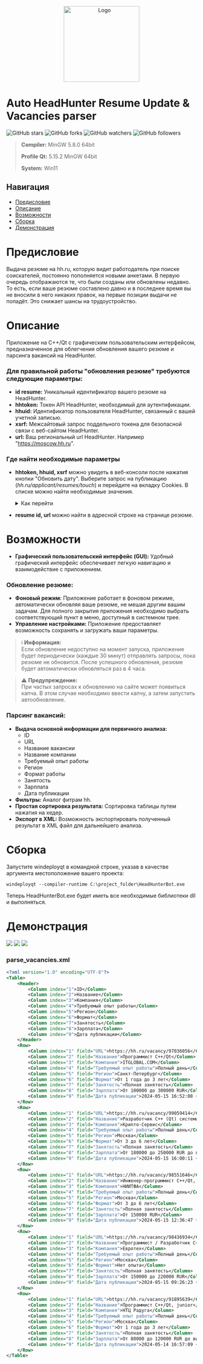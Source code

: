 
<p align="center">
  <a href="https://github.com/imitatehappiness/QtHeadHunterBot">
    <img src="https://cdn-icons-png.flaticon.com/512/5494/5494942.png" alt="Logo" width="200" height="200">  
  </a>

# Auto HeadHunter Resume Update & Vacancies parser


![GitHub stars](https://img.shields.io/github/stars/imitatehappiness/QtHeadHunterBot?style=social)
![GitHub forks](https://img.shields.io/github/forks/imitatehappiness/QtHeadHunterBot?style=social)
![GitHub watchers](https://img.shields.io/github/watchers/imitatehappiness/QtHeadHunterBot?style=social)
![GitHub followers](https://img.shields.io/github/followers/imitatehappiness?style=social)

>**Compiler:**  MinGW 5.8.0 64bit
>
>**Profile Qt:**  5.15.2 MinGW 64bit
>
>**System:**  Win11

## Навигация
- [Предисловие](#предисловие)
- [Описание](#описание)
- [Возможности](#возможности)
- [Сборка](#сборка)
- [Демонстрация](#демонстрация)


<a name="Предисловие"></a> 
# Предисловие

Выдача резюме на hh.ru, которую видит работодатель при поиске соискателей, постоянно пополняется новыми анкетами. В первую очередь отображаются те, что были созданы или обновлены недавно. То есть, если ваше резюме составлено давно и в последнее время вы не вносили в него никаких правок, на первые позиции выдачи не попадёт. Это снижает шансы на трудоустройство.

<a name="Описание"></a>
# Описание

Приложение на C++/Qt с графическим пользовательским интерфейсом, предназначенное для облегчения обновления вашего резюме и парсинга вакансий на HeadHunter. 

### Для правильной работы "обновления резюме" требуются следующие параметры:

+ **id resume:** Уникальный идентификатор вашего резюме на HeadHunter.
+ **hhtoken:** Токен API HeadHunter, необходимый для аутентификации.
+ **hhuid:** Идентификатор пользователя HeadHunter, связанный с вашей учетной записью.
+ **xsrf:** Межсайтовый запрос поддельного токена для безопасной связи с веб-сайтом HeadHunter.
+ **url:** Ваш региональный url HeadHunter. Например "https://moscow.hh.ru".

### Где найти необходимые параметры

+ **hhtoken, hhuid, xsrf** можно увидеть в веб-консоли после нажатия кнопки "Обновить дату". Выберите запрос на публикацию (*hh.ru/applicant/resumes/touch*) и перейдите на вкладку Cookies. В списке можно найти необходимые значения.

  <details>
  <summary>Как перейти</summary>
  <p align="left">
      <img src="https://github.com/imitatehappiness/QtHeadHunterBot/assets/79199956/a459611d-b8c9-48d0-abe5-c62b81816254" />
  </p>
  </details>

+ **resume id, url** можно найти в адресной строке на странице резюме.

<a name="Возможности"></a>
# Возможности

+ **Графический пользовательский интерфейс (GUI):** Удобный графический интерфейс обеспечивает легкую навигацию и взаимодействие с приложением.

<a name="обновление_резюме"></a>
### Обновление резюме:

+ **Фоновый режим:** Приложение работает в фоновом режиме, автоматически обновляя ваше резюме, не мешая другим вашим задачам. Для полного закрытия приложения необходимо выбрать соответствующий пункт в меню, доступный в системном трее.
+ **Управление настройками:** Приложение предоставляет возможность сохранять и загружать ваши параметры.

> :information_source: **Информация:**<br>
> Если обновление недоступно на момент запуска, приложение будет периодически (каждые 30 минут) отправлять запросы, пока резюме не обновится. После успешного обновления, резюме будет автоматически обновляться раз в 4 часа.

> ⚠️ **Предупреждение:**<br>
> При частых запросах к обновлению на сайте может появиться капча. В этом случае необходимо ввести капчу, а затем запустить автообновление.

<a name="парсинг_вакансий"></a>
### Парсинг вакансий:

+ **Выдача основной информации для первичного анализа:** 
	+ ID 
	+ URL 
	+ Название вакансии
	+ Название компании
	+ Требуемый опыт работы 
	+ Регион 
	+ Формат работы
	+ Занятость
	+ Зарплата
	+ Дата публикации
+ **Фильтры:** Аналог фитрам hh.
+ **Простая сортировка результата:** Сортировка таблицы путем нажатия на хедер.
+ **Экспорт в XML:** Возможность экспортировать полученный результат в XML файл для дальнейшего анализа.

<a name="Сборка"></a>
# Сборка
 
Запустите windeployqt в командной строке, указав в качестве аргумента местоположение вашего проекта:
```
windeployqt --compiler-runtime C:\project_folder\HeadHunterBot.exe
```
Теперь HeadHunterBot.exe будет иметь все необходимые библиотеки dll и выполняться.

<a name="Демонстрация"></a>
# Демонстрация
<img src="data/screen/updater_1.png" />
<img src="data/screen/parsing_1.png" />
<img src="data/screen/parsing_2.png" />

### parse_vacancies.xml

```xml
<?xml version="1.0" encoding="UTF-8"?>
<Table>
    <Header>
        <Column index="1">ID</Column>
        <Column index="2">Название</Column>
        <Column index="3">Компания</Column>
        <Column index="4">Требуемый опыт работы</Column>
        <Column index="5">Регион</Column>
        <Column index="6">Формат</Column>
        <Column index="7">Занятость</Column>
        <Column index="8">Зарплата</Column>
        <Column index="9">Дата публикации</Column>
    </Header>
    <Row>
        <Column index="1" field="URL">https://hh.ru/vacancy/97036056</Column>
        <Column index="2" field="Название">Программист С++/Qt</Column>
        <Column index="3" field="Компания">ITGLOBAL.COM</Column>
        <Column index="4" field="Требуемый опыт работы">Полный день</Column>
        <Column index="5" field="Регион">Санкт-Петербург</Column>
        <Column index="6" field="Формат">От 1 года до 3 лет</Column>
        <Column index="7" field="Занятость">Полная занятость</Column>
        <Column index="8" field="Зарплата">От 100000 до 300000 RUR</Column>
        <Column index="9" field="Дата публикации">2024-05-15 16:52:08 +0300</Column>
    </Row>
    <Row>
        <Column index="1" field="URL">https://hh.ru/vacancy/99059414</Column>
        <Column index="2" field="Название">Разработчик C++ (Qt) системы взаимодействия с электронным оборудованием</Column>
        <Column index="3" field="Компания">Крипто-Сервис</Column>
        <Column index="4" field="Требуемый опыт работы">Полный день</Column>
        <Column index="5" field="Регион">Москва</Column>
        <Column index="6" field="Формат">От 3 до 6 лет</Column>
        <Column index="7" field="Занятость">Полная занятость</Column>
        <Column index="8" field="Зарплата">От 180000 до 250000 RUR до вычета налогов</Column>
        <Column index="9" field="Дата публикации">2024-05-15 16:00:11 +0300</Column>
    </Row>
    <Row>
        <Column index="1" field="URL">https://hh.ru/vacancy/98551646</Column>
        <Column index="2" field="Название">Инженер-программист C++/Qt, медоборудование</Column>
        <Column index="3" field="Компания">НИИТФА</Column>
        <Column index="4" field="Требуемый опыт работы">Полный день</Column>
        <Column index="5" field="Регион">Москва</Column>
        <Column index="6" field="Формат">От 3 до 6 лет</Column>
        <Column index="7" field="Занятость">Полная занятость</Column>
        <Column index="8" field="Зарплата">От 150000 RUR</Column>
        <Column index="9" field="Дата публикации">2024-05-15 12:36:47 +0300</Column>
    </Row>
    <Row>
        <Column index="1" field="URL">https://hh.ru/vacancy/98436934</Column>
        <Column index="2" field="Название">Программист / Разработчик С++ (Qt)</Column>
        <Column index="3" field="Компания">Евротех</Column>
        <Column index="4" field="Требуемый опыт работы">Полный день</Column>
        <Column index="5" field="Регион">Москва</Column>
        <Column index="6" field="Формат">Нет опыта</Column>
        <Column index="7" field="Занятость">Полная занятость</Column>
        <Column index="8" field="Зарплата">От 150000 до 220000 RUR</Column>
        <Column index="9" field="Дата публикации">2024-05-15 09:26:23 +0300</Column>
    </Row>
    <Row>
        <Column index="1" field="URL">https://hh.ru/vacancy/91895639</Column>
        <Column index="2" field="Название">Программист С++/Qt, junior</Column>
        <Column index="3" field="Компания">НТЦ Радуга</Column>
        <Column index="4" field="Требуемый опыт работы">Полный день</Column>
        <Column index="5" field="Регион">Москва</Column>
        <Column index="6" field="Формат">От 1 года до 3 лет</Column>
        <Column index="7" field="Занятость">Полная занятость</Column>
        <Column index="8" field="Зарплата">От 80000 до 120000 RUR до вычета налогов</Column>
        <Column index="9" field="Дата публикации">2024-05-14 16:57:09 +0300</Column>
    </Row>
</Table>
```